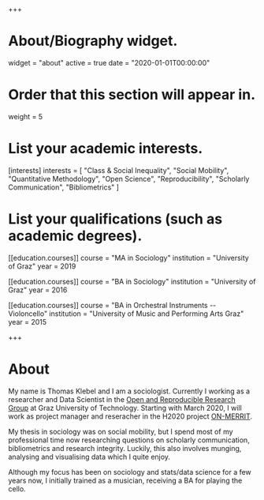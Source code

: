 +++
# About/Biography widget.
widget = "about"
active = true
date = "2020-01-01T00:00:00"

# Order that this section will appear in.
weight = 5

# List your academic interests.
[interests]
  interests = [
    "Class & Social Inequality",
    "Social Mobility",
    "Quantitative Methodology",
    "Open Science",
    "Reproducibility",
    "Scholarly Communication",
    "Bibliometrics"
  ]

# List your qualifications (such as academic degrees).
[[education.courses]]
  course = "MA in Sociology"
  institution = "University of Graz"
  year = 2019

[[education.courses]]
  course = "BA in Sociology"
  institution = "University of Graz"
  year = 2016

[[education.courses]]
  course = "BA in Orchestral Instruments -- Violoncello"
  institution = "University of Music and Performing Arts Graz"
  year = 2015
 
+++

# About

My name is Thomas Klebel and I am a sociologist. Currently I working as a 
researcher and Data Scientist in the 
[Open and Reproducible Research Group](https://www.tugraz.at/institute/isds/research/groups/orrg/)
at Graz University of Technology. Starting with March 2020, I will work as
project manager and reseracher in the H2020 project 
[ON-MERRIT](https://on-merrit.eu).

My thesis in sociology was on social mobility, but I spend most of my 
professional time now researching questions on scholarly communication, 
bibliometrics and research integrity. Luckily, this also involves munging, 
analysing and visualising data which I quite enjoy.

Although my focus has been on sociology and stats/data science for a few years 
now, I initially
trained as a musician, receiving a BA for playing the cello.
